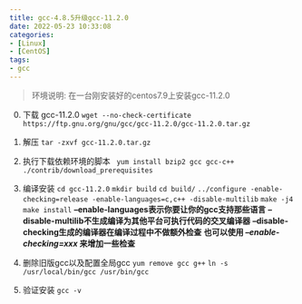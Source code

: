 ```yaml
---
title: gcc-4.8.5升级gcc-11.2.0
date: 2022-05-23 10:33:08
categories: 
- [Linux]
- [CentOS]
tags: 
- gcc
---
```


> 环境说明: 在一台刚安装好的centos7.9上安装gcc-11.2.0


0) 下载 gcc-11.2.0
``` wget --no-check-certificate https://ftp.gnu.org/gnu/gcc/gcc-11.2.0/gcc-11.2.0.tar.gz ```

1) 解压
``` tar -zxvf gcc-11.2.0.tar.gz ```

2) 执行下载依赖环境的脚本
``` yum install bzip2 gcc gcc-c++```
```  ./contrib/download_prerequisites ```

3) 编译安装
``` cd gcc-11.2.0 ```
```mkdir build```
```cd build/```
```../configure -enable-checking=release -enable-languages=c,c++ -disable-multilib```
``` make -j4 ```
``` make install```
**–enable-languages表示你要让你的gcc支持那些语言**
**–disable-multilib不生成编译为其他平台可执行代码的交叉编译器**
**–disable-checking生成的编译器在编译过程中不做额外检查**
**也可以使用 *–enable-checking=xxx* 来增加一些检查**

4) 删除旧版gcc以及配置全局gcc
``` yum remove gcc g++ ```
``` ln -s /usr/local/bin/gcc /usr/bin/gcc ```

5) 验证安装
``` gcc -v ```



